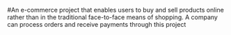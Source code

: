 #An e-commerce project that enables users to buy and sell products online rather than in the traditional face-to-face means of shopping. A company can process orders and receive payments through this project